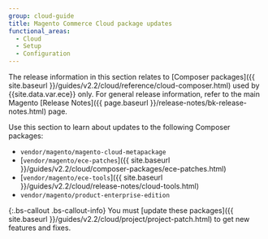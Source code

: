 ```yaml
---
group: cloud-guide
title: Magento Commerce Cloud package updates
functional_areas:
  - Cloud
  - Setup
  - Configuration
---
```


The release information in this section relates to [Composer packages]({{ site.baseurl }}/guides/v2.2/cloud/reference/cloud-composer.html) used by {{site.data.var.ece}} only. For general release information, refer to the main Magento [Release Notes]({{ page.baseurl }}/release-notes/bk-release-notes.html) page.

Use this section to learn about updates to the following Composer packages:

-  `vendor/magento/magento-cloud-metapackage`
-  [`vendor/magento/ece-patches`]({{ site.baseurl }}/guides/v2.2/cloud/composer-packages/ece-patches.html)
-  [`vendor/magento/ece-tools`]({{ site.baseurl }}/guides/v2.2/cloud/release-notes/cloud-tools.html)
-  `vendor/magento/product-enterprise-edition`

{:.bs-callout .bs-callout-info}
You must [update these packages]({{ site.baseurl }}/guides/v2.2/cloud/project/project-patch.html) to get new features and fixes.
